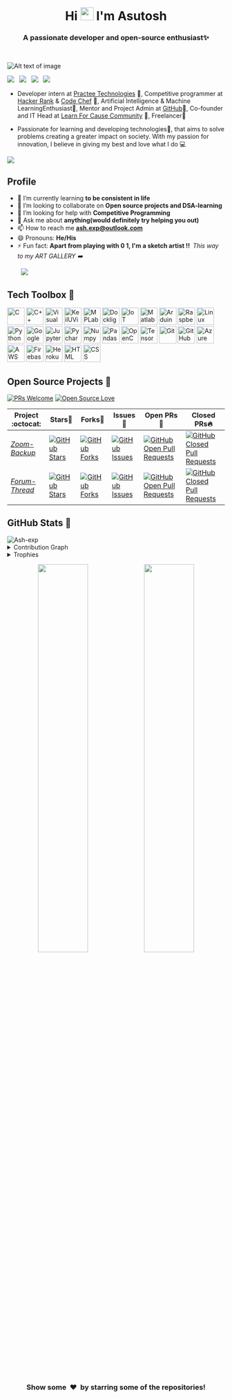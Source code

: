 <!---
Please consider starring the repo if you find this useful in any manner
or use it. It'll help me a great deal.
-->
<h1 align="center">Hi <img src="https://raw.githubusercontent.com/MartinHeinz/MartinHeinz/master/wave.gif" width="30px"> I'm Asutosh</h1>
<h3 align="center">A passionate developer and open-source enthusiast✨</h3><br>

![Alt text of image](<https://github.com/Ash-exp/profile/blob/main/Banner/Profile%20Banner.png>)

<a href="https://www.linkedin.com/in/ash-exp/"><img src="https://img.shields.io/badge/LinkedIn-0077B5?style=for-the-badge&logo=linkedin&logoColor=white"></img></a>&nbsp;&nbsp;
<a href="https://github.com/Ash-exp/"><img src="https://img.shields.io/badge/GitHub-0077B5?style=for-the-badge&logo=github&logoColor=white"></img></a>&nbsp;&nbsp; 
<a href="https://www.codechef.com/users/ash_exp"><img src="https://img.shields.io/badge/Codechef-2962FF?style=for-the-badge&logo=codechef&logoColor=white"></img></a>&nbsp;&nbsp;
<a href="https://www.hackerrank.com/asutosh2000ad"><img src="https://img.shields.io/badge/Hackerrank-2962FF?style=for-the-badge&logo=hackerrank&logoColor=white"></img></a>&nbsp;&nbsp;

<ul>
<li><p align="left">Developer intern at <a href="http://www.practee.com/">Practee Technologies</a> 🔐, Competitive programmer at <a href="https://www.hackerrank.com/">Hacker Rank</a> & <a href="https://www.codechef.com/">Code Chef</a> 🤳, Artificial Intelligence & Machine LearningEnthusiast🔭, Mentor and Project Admin at <a href="https://github.com/Learn-For-Cause">GitHub</a>🚀, Co-founder and IT Head at <a href="https://www.learnforcause.com">Learn For Cause Community</a> 🙌, Freelancer👯</a></p></li>

<li><p align="left">Passionate for learning and developing technologies💭, that aims to solve problems creating a greater impact on society. With my passion for innovation, I believe in giving my best and love what I do 💻</p></li>
</ul>
<a href="https://github.com/404"><img src="https://user-images.githubusercontent.com/73097560/115834477-dbab4500-a447-11eb-908a-139a6edaec5c.gif"></a>

## Profile<br>

- 🌱 I’m currently learning **to be consistent in life**
- 👯 I’m looking to collaborate on **Open source projects and DSA-learning**
- 🤝 I’m looking for help with **Competitive Programming**
- 💬 Ask me about **anything(would definitely try helping you out)**
- 📫 How to reach me [**ash.exp@outlook.com**](mailto:ash.exp@outlook.com)
- 😄 Pronouns: **He/His**
- ⚡ Fun fact: **Apart from playing with 0 1, I'm a sketch artist !!**&ensp;*This way to my ART GALLERY ➡️* <br>
 
&emsp; &emsp;<a href="https://www.instagram.com/_vintage_hues/?hl=en"><img src="https://img.shields.io/badge/Instagram-2962FF?style=for-the-badge&logo=instagram&logoColor=white"></img></a>&nbsp;&nbsp;<br>


## Tech Toolbox 🧰<br>

<p align="left">
<img src="https://github.com/prathimacode-hub/prathimacode-hub/blob/main/TechStack/C.png" alt="C" width="40" height="40"/>
<img src="https://github.com/prathimacode-hub/prathimacode-hub/blob/main/TechStack/C%2B%2B.png" alt="C++" width="40" height="40"/> 
<img src="https://github.com/prathimacode-hub/prathimacode-hub/blob/main/TechStack/Visual%20Studio%20Code.png" alt="Visual Studio Code" width="40" height="40"/>
<img src="https://github.com/prathimacode-hub/prathimacode-hub/blob/main/TechStack/KeilUVision.png" alt="KeilUVision" width="40" height="40"/>
<img src="https://github.com/prathimacode-hub/prathimacode-hub/blob/main/TechStack/MPLab.jpg" alt="MPLab" width="40" height="40"/>
<img src="https://github.com/prathimacode-hub/prathimacode-hub/blob/main/TechStack/DocklightScripting.png" alt="Docklight Scripting" width="40" height="40"/>
<img src="https://github.com/prathimacode-hub/prathimacode-hub/blob/main/TechStack/IoT.jpg" alt="IoT" width="40" height="40"/>
<img src="https://github.com/prathimacode-hub/prathimacode-hub/blob/main/TechStack/Matlab.png" alt="Matlab" width="40" height="40"/>
<img src="https://github.com/prathimacode-hub/prathimacode-hub/blob/main/TechStack/Arduino.png" alt="Arduino" width="40" height="40"/>
<img src="https://github.com/prathimacode-hub/prathimacode-hub/blob/main/TechStack/Raspberry.png" alt="Raspberry Pi" width="40" height="40"/>
<img src="https://github.com/prathimacode-hub/prathimacode-hub/blob/main/TechStack/Linux.png" alt="Linux" width="40" height="40"/>
<img src="https://github.com/prathimacode-hub/prathimacode-hub/blob/main/TechStack/Python.png" alt="Python" width="40" height="40"/> 
<img src="https://github.com/prathimacode-hub/prathimacode-hub/blob/main/TechStack/Colab.png" alt="Google Colab" width="40" height="40"/>
<img src="https://github.com/prathimacode-hub/prathimacode-hub/blob/main/TechStack/Jupyter.png" alt="Jupyter" width="40" height="40"/>
<img src="https://github.com/prathimacode-hub/prathimacode-hub/blob/main/TechStack/Pycharm.png" alt="Pycharm" width="40" height="40"/>
<img src="https://github.com/prathimacode-hub/prathimacode-hub/blob/main/TechStack/Numpy.png" alt="Numpy" width="40" height="40"/>
<img src="https://github.com/prathimacode-hub/prathimacode-hub/blob/main/TechStack/Pandas.png" alt="Pandas" width="40" height="40"/>
<img src="https://github.com/prathimacode-hub/prathimacode-hub/blob/main/TechStack/OpenCV.jpg" alt="OpenCV" width="40" height="40"/>
<img src="https://github.com/prathimacode-hub/prathimacode-hub/blob/main/TechStack/TensorFlow.png" alt="TensorFlow" width="40" height="40"/>
<img src="https://github.com/prathimacode-hub/prathimacode-hub/blob/main/TechStack/Git.png" alt="Git" width="40" height="40"/>
<img src="https://github.com/prathimacode-hub/prathimacode-hub/blob/main/TechStack/Github.png" alt="GitHub" width="40" height="40"/>
<img src="https://github.com/prathimacode-hub/prathimacode-hub/blob/main/TechStack/Azure.png" alt="Azure" width="40" height="40"/>
<img src="https://github.com/prathimacode-hub/prathimacode-hub/blob/main/TechStack/AWS.png" alt="AWS" width="40" height="40"/>
<img src="https://github.com/prathimacode-hub/prathimacode-hub/blob/main/TechStack/Firebase.png" alt="Firebase" width="40" height="40"/>
<img src="https://github.com/prathimacode-hub/prathimacode-hub/blob/main/TechStack/Heroku.png" alt="Heroku" width="40" height="40"/>
<img src="https://github.com/prathimacode-hub/prathimacode-hub/blob/main/TechStack/Html.png" alt="HTML" width="40" height="40"/>
<img src="https://github.com/prathimacode-hub/prathimacode-hub/blob/main/TechStack/Css.png" alt="CSS" width="40" height="40"/><br>


## Open Source Projects 🥇<br>

[![PRs Welcome](https://img.shields.io/badge/PRs-welcome-brightgreen.svg?style=flat&logo=github)](https://github.com/Ash-exp) 
[![Open Source Love](https://img.shields.io/badge/Open%20Source-%F0%9F%A4%8D-Green)](https://github.com/Ash-exp)
 
|      Project :octocat:   |      Stars🌟    |  Forks🍴  |  Issues🐛  |  Open PRs:bell:  |  Closed PRs:fire:  |
|-------------|-------------------|---|---|---|---|
| [*Zoom-Backup*](https://github.com/Ash-exp/zoom-backup) | [![GitHub Stars](https://img.shields.io/github/stars/Ash-exp/zoom-backup?style=flat-square&labelColor=343b41)](https://github.com/Ash-exp/zoom-backup/stars) | [![GitHub Forks](https://img.shields.io/github/forks/Ash-exp/zoom-backup?style=flat-square&labelColor=343b41)](https://github.com/Ash-exp/zoom-backup/forks) | [![GitHub Issues](https://img.shields.io/github/issues/Ash-exp/zoom-backup?style=flat-square)](https://github.com/Ash-exp/zoom-backup/issues) | [![GitHub Open Pull Requests](https://img.shields.io/github/issues-pr/Ash-exp/zoom-backup?style=flat&logo=github)](https://github.com/Ash-exp/zoom-backup/pulls) | [![GitHub Closed Pull Requests](https://img.shields.io/github/issues-pr-closed/Ash-exp/zoom-backup?style=flat&color=critical&logo=github)](https://github.com/Ash-exp/zoom-backup/pulls?q=is%3Apr+is%3Aclosed) |
| [*Forum-Thread*](https://github.com/Learn-For-Cause/Forum-Thread) | [![GitHub Stars](https://img.shields.io/github/stars/Learn-For-Cause/Forum-Thread?style=flat-square&labelColor=343b41)](https://github.com/Learn-For-Cause/Forum-Thread/stars) | [![GitHub Forks](https://img.shields.io/github/forks/Learn-For-Cause/Forum-Thread?style=flat-square&labelColor=343b41)](https://github.com/Learn-For-Cause/Forum-Thread/forks) | [![GitHub Issues](https://img.shields.io/github/issues/Learn-For-Cause/Forum-Thread?style=flat-square)](https://github.com/Learn-For-Cause/Forum-Thread/issues) | [![GitHub Open Pull Requests](https://img.shields.io/github/issues-pr/Learn-For-Cause/Forum-Thread?style=flat&logo=github)](https://github.com/Learn-For-Cause/Forum-Thread/pulls) | [![GitHub Closed Pull Requests](https://img.shields.io/github/issues-pr-closed/Learn-For-Cause/Forum-Thread?style=flat&color=critical&logo=github)](https://github.com/Learn-For-Cause/Forum-Thread/pulls?q=is%3Apr+is%3Aclosed) |


## GitHub Stats 🎯<br>

<img src="https://komarev.com/ghpvc/?username=Ash-exp" alt="Ash-exp" />


<details><summary>Contribution Graph</summary>
<br>
<p align="left">
<img width="90%" src="https://activity-graph.herokuapp.com/graph?username=Ash-exp&theme=xcode" /></p>
</details>


<details><summary>Trophies</summary>
<br>
<p align="left">
<img width=900 src="https://github-profile-trophy.vercel.app/?username=Ash-exp&column=7&theme=gruvbox&no-frame=true"/>
</details>


<p align="center">
  <img width="48%" src="https://github-readme-stats.vercel.app/api?username=Ash-exp&show_icons=true&theme=tokyonight&count_private=true&include_all_commits=true" /> 
  <img width="48%" src="https://github-readme-streak-stats.herokuapp.com/?user=Ash-exp&theme=tokyonight" />
</p>


<h3 align="center">Show some &nbsp;❤️&nbsp; by starring some of the repositories!</h3>
